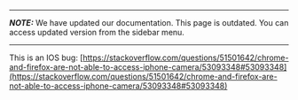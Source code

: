 ***
**_NOTE:_** We have updated our documentation. This page is outdated. You can access updated version from the sidebar menu.
***
This is an IOS bug: [https://stackoverflow.com/questions/51501642/chrome-and-firefox-are-not-able-to-access-iphone-camera/53093348#53093348](https://stackoverflow.com/questions/51501642/chrome-and-firefox-are-not-able-to-access-iphone-camera/53093348#53093348)